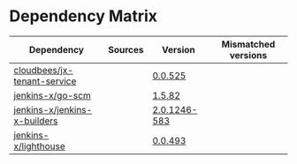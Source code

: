 # Dependency Matrix

Dependency | Sources | Version | Mismatched versions
---------- | ------- | ------- | -------------------
[cloudbees/jx-tenant-service](https://github.com/cloudbees/jx-tenant-service) |  | [0.0.525](https://github.com/cloudbees/jx-tenant-service/releases/tag/v0.0.525) | 
[jenkins-x/go-scm](https://github.com/jenkins-x/go-scm) |  | [1.5.82]() | 
[jenkins-x/jenkins-x-builders](https://github.com/jenkins-x/jenkins-x-builders) |  | [2.0.1246-583]() | 
[jenkins-x/lighthouse](https://github.com/jenkins-x/lighthouse) |  | [0.0.493]() | 
